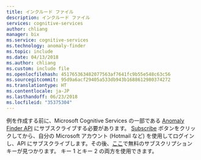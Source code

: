 ```yaml
---
title: インクルード ファイル
description: インクルード ファイル
services: cognitive-services
author: chliang
manager: bix
ms.service: cognitive-services
ms.technology: anomaly-finder
ms.topic: include
ms.date: 04/13/2018
ms.author: chliang
ms.custom: include file
ms.openlocfilehash: 451765363482077563af7641fc9b55e548c63c56
ms.sourcegitcommit: 95d9a6acf29405a533db943b1688612980374272
ms.translationtype: HT
ms.contentlocale: ja-JP
ms.lasthandoff: 06/23/2018
ms.locfileid: "35375304"
---
```

例を作成する前に、Microsoft Cognitive Services の一部である [Anomaly Finder API](https://labs.cognitive.microsoft.com/en-us/project-anomaly-finder) にサブスクライブする必要があります。 [Subscribe](サブスクライブ) ボタンをクリックしてから、自分の Microsoft アカウント (Hotmail など) を使用してログインし、API にサブスクライブします。その後、[ここ](https://labs.cognitive.microsoft.com/en-us/subscriptions?productId=/products/AnomalyDetection.Preview&source=labs)で無料のサブスクリプション キーが見つかります。 キー 1 とキー 2 の両方を使用できます。 